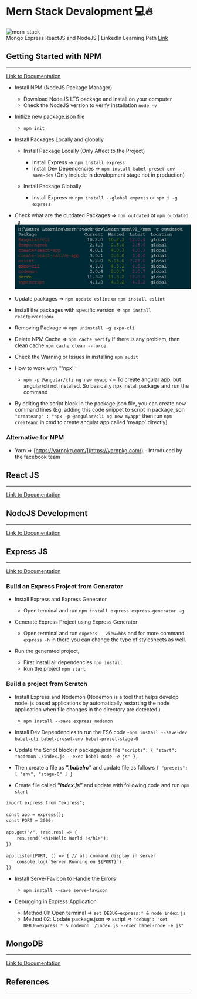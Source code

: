 # Mern Stack Devalopment 💻🔥

![mern-stack](https://blog.hyperiondev.com/wp-content/uploads/2018/09/Blog-Article-MERN-Stack.jpg)
<br>
Mongo Express ReactJS and NodeJS | LinkedIn Learning Path [Link](https://www.linkedin.com/learning/paths/become-a-mern-stack-javascript-developer?u=76664938)

## Getting Started with NPM

---

[Link to Documentation](https://docs.npmjs.com/)

- Install NPM (NodeJS Package Manager)

  - Download NodeJS LTS package and install on your computer
  - Check the NodeJS version to verify installation `node -v`

- Initlize new package.json file

  - `npm init`

- Install Packages Locally and globally

  - Install Package Locally (Only Affect to the Project)

    - Install Express => `npm install express`
    - Install Dev Dependencies => `npm install babel-preset-env --save-dev` (Only include in devalopment stage not in production)

  - Install Package Globally
    - Install Express => `npm install --global express` or `npm i -g express`

- Check what are the outdated Packages => `npm outdated` ot `npm outdated -g`
  ![outdated-g](learn-npm\01_\outdated-g.png)

- Update packages => `npm update eslint` or `npm install eslint`

- Install the packages with specific version => `npm install react@<version>`

- Removing Package => `npm uninstall -g expo-cli`

- Delete NPM Cache => `npm cache verify` If there is any problem, then clean cache `npm cache clean --force`

- Check the Warning or Issues in installing `npm audit`

- How to work with '''npx'''

  - `npm -p @angular/cli ng new myapp` <= To create angular app, but angular/cli not installed. So basically npx install package and run the command

- By editing the script block in the package.json file, you can create new command lines (Eg: adding this code snippet to script in package.json `"createang" : "npx -p @angular/cli ng new myapp"` then run `npm createang` in cmd to create angular app called 'myapp' directly)

### Alternative for NPM

- Yarn => [https://yarnpkg.com/](https://yarnpkg.com/) - Introduced by the facebook team

## React JS

---

[Link to Documentation](https://reactjs.org/docs/getting-started.html)

## NodeJS Development

---

[Link to Documentation](https://nodejs.org/en/docs/)

## Express JS

---

[Link to Documentation](https://expressjs.com/en/starter/installing.html)

### Build an Express Project from Generator

- Install Express and Express Generator
    - Open terminal and run `npm install express express-generator -g`

- Generate Express Project using Express Generator
    - Open terminal and run `express --view=hbs` and for more command `express -h` in there you can change the type of stylesheets as well.

- Run the generated project,
    - First install all dependencies `npm install`
    - Run the project `npm start`

### Build a project from Scratch

- Install Express and Nodemon (Nodemon is a tool that helps develop node. js based applications by automatically restarting the node application when file changes in the directory are detected )
    - `npm install --save express nodemon`

- Install Dev Dependencies to run the ES6 code
    -`npm install --save-dev babel-cli babel-preset-env babel-preset-stage-0`

- Update the Script block in package.json file
``
"scripts": {
    "start": "nodemon ./index.js --exec babel-node -e js"
  },
``

- Then create a file as ***".babelrc"*** and update file as follows
``
{
    "presets": [
        "env",
        "stage-0"
    ]
}
``

- Create file called ***"index.js"*** and update with  following code and run `npm start`
```
import express from "express";

const app = express();
const PORT = 3000;

app.get("/", (req,res) => {
    res.send('<h1>Hello World !</h1>');
})

app.listen(PORT, () => { // all command display in server
    console.log(`Server Running on ${PORT}`);
})
```

- Install Serve-Favicon to Handle the Errors
    - `npm install --save serve-favicon`


- Debugging in Express Application
    - Method 01: Open terminal => `set DEBUG=express:* & node index.js`
    - Method 02: Update package.json => script => `"debug": "set DEBUG=express:* & nodemon ./index.js --exec babel-node -e js"`
 



## MongoDB

---

[Link to Documentation](https://docs.mongodb.com/manual/core/document/)

## References

---
